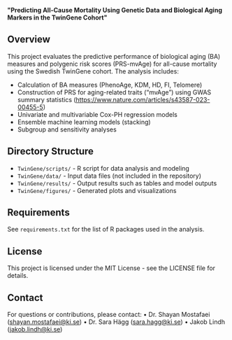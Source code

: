 **"Predicting All-Cause Mortality Using Genetic Data and Biological Aging Markers in the TwinGene Cohort"** 

## Overview 

This project evaluates the predictive performance of biological aging (BA) measures and polygenic risk scores (PRS-mvAge) for all-cause mortality using the Swedish TwinGene cohort. The analysis includes:

- Calculation of BA measures (PhenoAge, KDM, HD, FI, Telomere)
- Construction of PRS for aging-related traits (“mvAge”) using GWAS summary statistics (https://www.nature.com/articles/s43587-023-00455-5)  
- Univariate and multivariable Cox-PH regression models
- Ensemble machine learning models (stacking)
- Subgroup and sensitivity analyses

## Directory Structure

- `TwinGene/scripts/` - R script for data analysis and modeling
- `TwinGene/data/` - Input data files (not included in the repository)
- `TwinGene/results/` - Output results such as tables and model outputs
- `TwinGene/figures/` - Generated plots and visualizations

## Requirements

See `requirements.txt` for the list of R packages used in the analysis.

## License

This project is licensed under the MIT License - see the LICENSE file for details.

## Contact
For questions or contributions, please contact:
•	Dr. Shayan Mostafaei (shayan.mostafaei@ki.se) 
•	Dr. Sara Hägg (sara.hagg@ki.se)
•	Jakob Lindh (jakob.lindh@ki.se)

